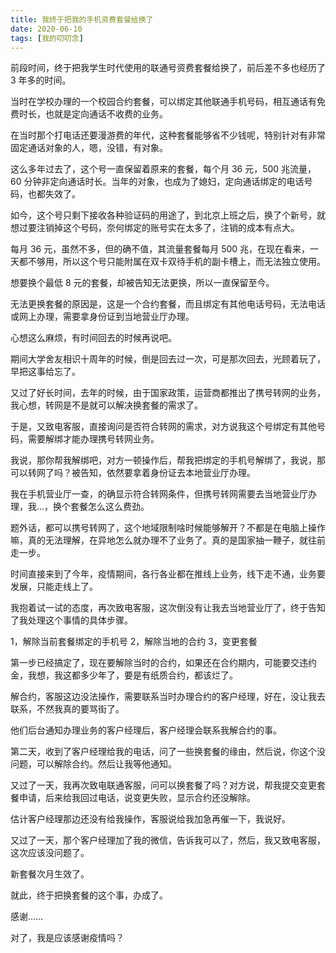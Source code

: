 ```yaml
---
title: 我终于把我的手机资费套餐给换了
date: 2020-06-10
tags: [我的叨叨念]
---
```


前段时间，终于把我学生时代使用的联通号资费套餐给换了，前后差不多也经历了 3 年多的时间。

当时在学校办理的一个校园合约套餐，可以绑定其他联通手机号码，相互通话有免费时长，也就是定向通话不收费的业务。

<!-- more -->

在当时那个打电话还要漫游费的年代，这种套餐能够省不少钱呢，特别针对有非常固定通话对象的人，嗯，没错，有对象。

这么多年过去了，这个号一直保留着原来的套餐，每个月 36 元，500 兆流量，60 分钟非定向通话时长。当年的对象，也成为了媳妇，定向通话绑定的电话号码，也都失效了。

如今，这个号只剩下接收各种验证码的用途了，到北京上班之后，换了个新号，就想过要注销掉这个号码，奈何绑定的账号实在太多了，注销的成本有点大。

每月 36 元，虽然不多，但的确不值，其流量套餐每月 500 兆，在现在看来，一天都不够用，所以这个号只能附属在双卡双待手机的副卡槽上，而无法独立使用。

想要换个最低 8 元的套餐，却被告知无法更换，所以一直保留至今。

无法更换套餐的原因是，这是一个合约套餐，而且绑定有其他电话号码，无法电话或网上办理，需要拿身份证到当地营业厅办理。

心想这么麻烦，有时间回去的时候再说吧。

期间大学舍友相识十周年的时候，倒是回去过一次，可是那次回去，光顾着玩了，早把这事给忘了。

又过了好长时间，去年的时候，由于国家政策，运营商都推出了携号转网的业务，我心想，转网是不是就可以解决换套餐的需求了。

于是，又致电客服，直接询问是否符合转网的需求，对方说我这个号绑定有其他号码，需要解绑才能办理携号转网业务。

我说，那你帮我解绑吧，对方一顿操作后，帮我把绑定的手机号解绑了，我说，那可以转网了吗？被告知，依然要拿着身份证去本地营业厅办理。

我在手机营业厅一查，的确显示符合转网条件，但携号转网需要去当地营业厅办理，我…，换个套餐怎么这么费劲。

题外话，都可以携号转网了，这个地域限制啥时候能够解开？不都是在电脑上操作嘛，真的无法理解，在异地怎么就办理不了业务了。真的是国家抽一鞭子，就往前走一步。

时间直接来到了今年，疫情期间，各行各业都在推线上业务，线下走不通，业务要发展，只能走线上了。

我抱着试一试的态度，再次致电客服，这次倒没有让我去当地营业厅了，终于告知了我处理这个事情的具体步骤。

1，解除当前套餐绑定的手机号
2，解除当地的合约
3，变更套餐

第一步已经搞定了，现在要解除当时的合约，如果还在合约期内，可能要交违约金，我想，我这都多少年了，要是有纸质合约，都该烂了。

解合约，客服这边没法操作，需要联系当时办理合约的客户经理，好在，没让我去联系，不然我真的要骂街了。

他们后台通知办理业务的客户经理后，客户经理会联系我解合约的事。

第二天，收到了客户经理给我的电话，问了一些换套餐的缘由，然后说，你这个没问题，可以解除合约。然后让我等他通知。

又过了一天，我再次致电联通客服，问可以换套餐了吗？对方说，帮我提交变更套餐申请，后来给我回过电话，说变更失败，显示合约还没解除。

估计客户经理那边还没有给我操作，客服说给我加急再催一下，我说好。

又过了一天，那个客户经理加了我的微信，告诉我可以了，然后，我又致电客服，这次应该没问题了。

新套餐次月生效了。

就此，终于把换套餐的这个事，办成了。

感谢……

对了，我是应该感谢疫情吗？